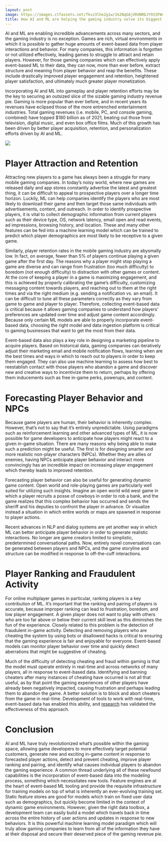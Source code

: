 ```yaml
---
layout: post
image: https://images.ctfassets.net/fkvz3lhe2g1w/1k2NqGAjVRdNRbJY91SFWo/8af8a2e076a223eb7f72d2d38e58d4bc/Screenshot_2022-12-05_at_3.22.12_PM.png?w=2880
title: How AI and ML are helping the gaming industry solve its biggest challenges
---
```

AI and ML are enabling incredible advancements across many sectors, and the gaming industry is no exception. Games are rich, virtual environments in which it is possible to gather huge amounts of event-based data from player interactions and behavior. For many companies, this information is forgotten or not utilized effectively, leading games to struggle to attract and retain players. However, for those gaming companies which can effectively apply event-based ML to their data, they can now, more than ever before, extract structure and meaning from player behavior and reap the benefits. These include drastically improved player engagement and retention, heightened player satisfaction, and ultimately much greater player monetization.

Incorporating AI and ML into gameplay and player retention efforts may be the key to securing an outsized slice of the sizable gaming industry revenue pie. Gaming is more popular than ever before, and in recent years its revenues have eclipsed those of the more entrenched entertainment industries. Total gaming revenues (i.e. mobile, PC, and console gaming, combined) have topped $180 billion as of 2021, beating out those from television, digital music, and even box office films. Much of this growth has been driven by better player acquisition, retention, and personalization efforts driven by AI and ML.

![](https://images.ctfassets.net/fkvz3lhe2g1w/5ot84TBVuh9s7xschWGSFr/666d2e06e3ee1fb2a730d1f7c380002b/Screen_Shot_2022-07-22_at_4.41.48_PM.png)

# Player Attraction and Retention

Attracting new players to a game has always been a struggle for many mobile gaming companies. In today’s noisy world, where new games are released daily and app stores constantly advertise the latest and greatest thing, it can be difficult to appeal to prospective players over a longer time horizon. Luckily, ML can help companies identify the players who are most likely to download their game and then target those same individuals with advertisements, content, and outreach. In order to identify prospective players, it is vital to collect demographic information from current players such as their device type, OS, network latency, email open and read events, ad impressions, browsing history, and location. These and many other features can be fed into a machine learning model which can be trained to predict which player demographics are most likely to be receptive to a given game.

Similarly, player retention rates in the mobile gaming industry are abysmally low. In fact, on average, fewer than 5% of players continue playing a given game after the first day. The reasons why a player might stop playing a game are diverse and can range from frustration (too much difficulty) to boredom (not enough difficulty) to distraction with other games or content. At the core of keeping a player in a game is maximizing engagement, and this is achieved by properly calibrating the game’s difficulty, customizing messaging content towards players, and reaching out to them at the right times and via the right medium (e.g. sending a notification vs. an email). It can be difficult to tune all these parameters correctly as they vary from game to game and player to player. Therefore, collecting event-based data is critical because it allows gaming companies to understand how players’ preferences are updated over time and adjust game content accordingly. Because only certain ML models are able to properly incorporate event-based data, choosing the right model and data ingestion platform is critical to gaming businesses that want to get the most from their data.

Event-based data also plays a key role in designing a marketing pipeline to acquire players. Based on historical data, gaming companies can iteratively adjust their marketing email and mobile notification flows, learning when are the best times and ways in which to reach out to players in order to keep them engaged. They can also use machine learning to assess how best to reestablish contact with those players who abandon a game and discover new and creative ways to incentivize them to return, perhaps by offering them inducements such as free in-game perks, powerups, and content.

# Forecasting Player Behavior and NPCs

Because game players are human, their behavior is inherently complex. However, that’s not to say that it’s entirely unpredictable. Using paradigms such as reinforcement learning and other advanced types of ML, it is now possible for game developers to anticipate how players might react to a given in-game situation. There are many reasons why being able to make such a prediction might be useful. The first is for designing smarter and more realistic non-player characters (NPCs). Whether they are allies or enemies, having NPCs anticipate player behavior and interact more convincingly has an incredible impact on increasing player engagement which thereby leads to improved retention.

Forecasting player behavior can also be useful for generating dynamic game content. Open world and role-playing games are particularly well suited for utilizing such insights. Imagine an open world wild west game in which a player recruits a posse of cowboys in order to rob a bank, and the game realizes that this complex behavior has occurred and sends the sheriff and his deputies to confront the player in advance. Or visualize instead a situation in which entire worlds or maps are spawned in response to player actions.

Recent advances in NLP and dialog systems are yet another way in which ML can better anticipate player behavior in order to generate realistic interactions. No longer are game creators limited to simplistic, predetermined conversational paths. Now, entirely novel conversations can be generated between players and NPCs, and the game storyline and structure can be modified in response to off-the-cuff interactions.

# Player Ranking and Fraudulent Activity

For online multiplayer games in particular, ranking players is a key contribution of ML. It’s important that the ranking and pairing of players is accurate, because improper ranking can lead to frustration, boredom, and low player engagement. A given player does not want to play with others who are too far above or below their current skill level as this diminishes the fun of the experience. Closely related to this problem is the detection of fraudulent in-game activity. Detecting and removing players who are cheating the system by using bots or disallowed hacks is critical to ensuring that the gaming experience is fair and enjoyable for everyone. Event-based models can monitor player behavior over time and quickly detect aberrations that might be suggestive of cheating.

Much of the difficulty of detecting cheating and fraud within gaming is that the model must operate entirely in real-time and across networks of many players, all in response to event-based data. Identifying and banning cheaters after many instances of cheating have occurred is not all that useful, as by that point the gaming experiences of other players have already been negatively impacted, causing frustration and perhaps leading them to abandon the game. A better solution is to block and abort cheaters from the game in real-time. Development of tools to work with real-time, event-based data has enabled this ability, and  [research](https://openworks.wooster.edu/cgi/viewcontent.cgi?article=11803&context=independentstudy)  has validated the effectiveness of this approach.

# Conclusion

AI and ML have truly revolutionized what’s possible within the gaming space, allowing game developers to more effectively target potential customers, generate new and exciting in-game content in response to forecasted player actions, detect and prevent cheating, improve player ranking and pairing, and identify what causes individual players to abandon the gaming experience. A common thread underlying all of these newfound capabilities is the incorporation of event-based data into the modeling process, something which necessitates new tools. Feature engines are at the heart of event-based ML tooling and provide the requisite infrastructure for training models on top of what is inherently an ever-evolving training set. Static feature stores are good for models which train on fixed user data such as demographics, but quickly become limited in the context of dynamic game environments. However, given the right data toolbox, a development team can easily build a model which travels back in time across the entire history of user actions and updates in response to new behaviors. It is this powerful machine learning model paradigm which will truly allow gaming companies to learn from all of the information they have at their disposal and secure their deserved piece of the gaming revenue pie.